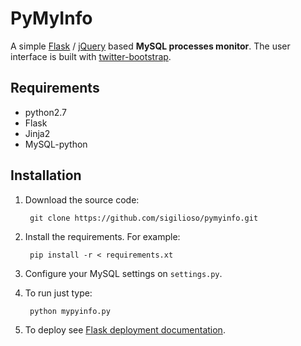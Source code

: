 PyMyInfo
========

A simple [Flask](http://flask.pocoo.org/) / [jQuery](http://jquery.com/) based **MySQL processes monitor**. The user interface is built with [twitter-bootstrap](http://twitter.github.com/bootstrap/).

Requirements
------------

- python2.7
- Flask
- Jinja2
- MySQL-python

Installation
------------

1. Download the source code:

        git clone https://github.com/sigilioso/pymyinfo.git

2. Install the requirements. For example:

        pip install -r < requirements.xt

3. Configure your MySQL settings on `settings.py`.

4. To run just type:

        python mypyinfo.py

5. To deploy see [Flask deployment documentation](http://flask.pocoo.org/docs/deploying/).


